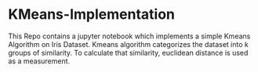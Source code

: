 # KMeans-Implementation

This Repo contains a jupyter notebook which implements a simple Kmeans Algorithm on Iris Dataset.
Kmeans algorithm categorizes the dataset into k groups of similarity.
To calculate that similarity, euclidean distance is used as a measurement.
